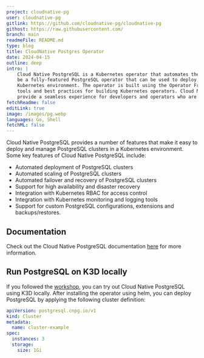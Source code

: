 ```yaml
---
project: cloudnative-pg
user: cloudnative-pg
gitlink: https://github.com/cloudnative-pg/cloudnative-pg
githost: https://raw.githubusercontent.com/
branch: main
readmeFile: README.md
type: blog
title: CloudNative Postgres Operator
date: 2024-04-15
outline: deep
intro: |
    Cloud Native PostgreSQL is a Kubernetes operator that automates the management of PostgreSQL clusters. It's designed to
    be a fully-featured PostgreSQL operator that can be used to deploy, manage, and scale PostgreSQL clusters in a
    Kubernetes environment. The operator is built using the Operator Framework, which is a toolkit that provides a set of
    tools and best practices for building Kubernetes operators. Cloud Native PostgreSQL is designed to be easy to use and to
    provide a seamless experience for developers and operators who are familiar with PostgreSQL.
fetchReadme: false
editLink: true
image: /images/pg.webp
languages: Go, Shell
fetchML: false
---
```

<!--suppress CheckEmptyScriptTag, HtmlUnknownAttribute -->
<script setup>
 import ArticleItem from '/components/ArticleItem.vue';
 import ArticleFooter from '/components/ArticleFooter.vue';
</script>
<ArticleItem :frontmatter="$frontmatter"/>


Cloud Native PostgreSQL provides a number of features that make it easy to deploy and manage PostgreSQL clusters in a
Kubernetes environment. Some key features of Cloud Native PostgreSQL include:

- Automated deployment of PostgreSQL clusters
- Automated scaling of PostgreSQL clusters
- Automated failover and recovery of PostgreSQL clusters
- Support for high availability and disaster recovery
- Integration with Kubernetes RBAC for access control
- Integration with Kubernetes monitoring and logging tools
- Support for custom PostgreSQL configurations, extensions and backups/restores.

## Documentation

Check out the Cloud Native PostgreSQL documentation [here](https://cloudnative-pg.io/documentation/1.24/) for more
information.

## Run PostgreSQL on K3D locally

If you followed the [workshop](/projects/workshop), you can try out Cloud Native PostgreSQL using K3D locally. After
installing the operator using helm, you can deploy PostgreSQL by applying the following cluster definition:

```yaml
apiVersion: postgresql.cnpg.io/v1
kind: Cluster
metadata:
  name: cluster-example
spec:
  instances: 3
  storage:
    size: 1Gi
```
